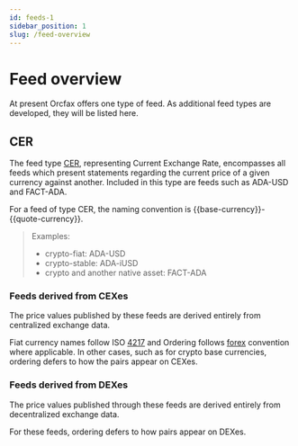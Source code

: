 ```yaml
---
id: feeds-1
sidebar_position: 1
slug: /feed-overview
---
```


# Feed overview

At present Orcfax offers one type of feed. As additional feed types are
developed, they will be listed here.

## CER

The feed type [CER][cer-1], representing Current Exchange Rate, encompasses all
feeds which present statements regarding the current price of a given currency
against another. Included in this type are feeds such as ADA-USD and FACT-ADA.

For a feed of type CER, the naming convention is
{{base-currency}}-{{quote-currency}}.

>Examples:
>
>* crypto-fiat: ADA-USD
>* crypto-stable: ADA-iUSD
>* crypto and another native asset: FACT-ADA

[cer-1]: https://glossary.orcfax.io/#cer

### Feeds derived from CEXes

The price values published by these feeds are derived entirely from centralized
exchange data.

Fiat currency names follow ISO [4217][cer-2] and Ordering follows [forex][cer-3]
convention where applicable. In other cases, such as for crypto base currencies,
ordering defers to how the pairs appear on CEXes.

[cer-2]: https://en.wikipedia.org/wiki/ISO_4217
[cer-3]: https://tradenation.com/articles/base-currency-and-quote-currency/

### Feeds derived from DEXes

The price values published through these feeds are derived entirely from
decentralized exchange data.

For these feeds, ordering defers to how pairs appear on DEXes.

